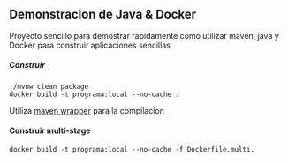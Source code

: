 ## Demonstracion de Java & Docker


Proyecto sencillo para demostrar rapidamente como utilizar maven, java y Docker para construir
aplicaciones sencillas

##### Construir

```/shell script
./mvnw clean package
docker build -t programa:local --no-cache .
```

Utiliza [maven wrapper](https://github.com/takari/maven-wrapper) para la compilacion

#### Construir multi-stage

```/shell script
docker build -t programa:local --no-cache -f Dockerfile.multi.
```